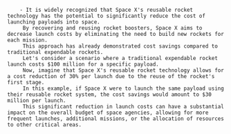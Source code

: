         - It is widely recognized that Space X's reusable rocket technology has the potential to significantly reduce the cost of launching payloads into space.
         By recovering and reusing rocket boosters, Space X aims to decrease launch costs by eliminating the need to build new rockets for each mission.
         This approach has already demonstrated cost savings compared to traditional expendable rockets.
         Let's consider a scenario where a traditional expendable rocket launch costs $100 million for a specific payload.
         Now, imagine that Space X's reusable rocket technology allows for a cost reduction of 30% per launch due to the reuse of the rocket's first stage.
         In this example, if Space X were to launch the same payload using their reusable rocket system, the cost savings would amount to $30 million per launch.
         This significant reduction in launch costs can have a substantial impact on the overall budget of space agencies, allowing for more frequent launches, additional missions, or the allocation of resources to other critical areas.

